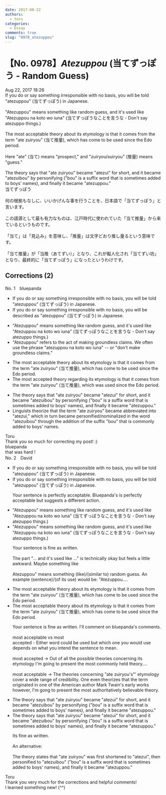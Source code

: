 ```yaml
---
date: 2017-08-22
authors:
  - toru
categories:
  - Essay
comments: true
slug: "0978_atezuppou"
---
```


# 【No. 0978】<strong><em>Atezuppou</strong></em> (当てずっぽう - Random Guess)
<div class="date">Aug 22, 2017 18:26</div>
<div id="post"><div id="body_show_ori">
If you do or say something irresponsible with no basis, you will be told "atezuppou" (当てずっぽう) in Japanese.<br/><br/>"Atezuppou" means something like random guess, and it's used like "Atezuppou na koto wo iuna" (当てずっぽうなことを言うな - Don't say atezuppo things.)<br/><br/>The most acceptable theory about its etymology is that it comes from the term "ate zuiryou" (当て推量), which has come to be used since the Edo period.<br/><br/>Here "ate" (当て) means "prospect," and "zuiryou/suiryou" (推量) means "guess."<br/><br/>The theory says that "ate zuiryou" became "atezui" for short, and it became "atezuibou" by personifying ("bou" is a suffix word that is sometimes added to boys' names), and finally it became "atezuppou."
</div></div>

<!-- more -->

<div id="post_ja"><div id="body_show_mo">
当てずっぽう<br/><br/>何の根拠もなしに、いいかげんな事を行うことを、日本語で「当てずっぽう」と言います。<br/><br/>この語源として最も有力なものは、江戸時代に使われていた「当て推量」から来ているというものです。<br/><br/>「当て」は「見込み」を意味し、「推量」は文字どおり推し量るという意味です。<br/><br/>「当て推量」が「当推（あてずい）」となり、これが擬人化され「当てずい坊」となり、最終的に「当てずっぽう」になったというわけです。
</div></div>

## Corrections (2)
<div id="block"><div class="first_name"> No. 1　<span class="just_name">bluepanda</span></div><div id="block2">
<ul class="correction_field">
<li class="incorrect">If you do or say something irresponsible with no basis, you will be told "atezuppou" (当てずっぽう) in Japanese.</li>
<li class="corrected correct">
If you do or say something irresponsible with no basis, you will <span class="f_blue">be described as</span> "atezuppou" (当てずっぽう) in Japanese.
</li>
</ul>
<ul class="correction_field">
<li class="incorrect">"Atezuppou" means something like random guess, and it's used like "Atezuppou na koto wo iuna" (当てずっぽうなことを言うな - Don't say atezuppo things.)</li>
<li class="corrected correct">
"Atezuppou" refers to the act of making groundless claims. We often use the phrase "atezuppou na koto wo iuna" -- or "don't make groundless claims."
</li>
</ul>
<ul class="correction_field">
<li class="incorrect">The most acceptable theory about its etymology is that it comes from the term "ate zuiryou" (当て推量), which has come to be used since the Edo period.</li>
<li class="corrected correct">
The most <span class="f_blue">accepted</span> theory <span class="f_blue">regarding</span> its etymology is that it comes from the term "ate zuiryou" (当て推量), which was used since the Edo period.
</li>
</ul>
<ul class="correction_field">
<li class="incorrect">The theory says that "ate zuiryou" became "atezui" for short, and it became "atezuibou" by personifying ("bou" is a suffix word that is sometimes added to boys' names), and finally it became "atezuppou."</li>
<li class="corrected correct">
<span class="f_blue">Linguists theorize</span> that the term "ate zuiryou" became abbreviated into "atezui," which in turn became personified/nominalized in the word "atezuibou" through the addition of the suffix "bou" that is commonly added to boys' names.
</li>
</ul>
</div><div class="name"><span class="just_name">Toru</span><br>
Thank you so much for correcting my post! :)
</div>
<div class="name"><span class="just_name">bluepanda</span><br>
that was hard !
</div>
</div>
<div id="block"><div class="first_name"> No. 2　<span class="just_name">David</span></div><div id="block2">
<ul class="correction_field">
<li class="incorrect">If you do or say something irresponsible with no basis, you will be told "atezuppou" (当てずっぽう) in Japanese.</li>
<li class="corrected correct">
If you do or say something irresponsible with no basis, you will be told "atezuppou" (当てずっぽう) in Japanese.
<p class="correction_comment">Your sentence is perfectly acceptable. Bluepanda's is perfectly acceptable but suggests a different action.</p>
</li>
</ul>
<ul class="correction_field">
<li class="incorrect">"Atezuppou" means something like random guess, and it's used like "Atezuppou na koto wo iuna" (当てずっぽうなことを言うな - Don't say atezuppo things.)</li>
<li class="corrected correct">
"Atezuppou" means something like random guess, and it's used like "Atezuppou na koto wo iuna" (当てずっぽうなことを言うな - Don't say atezuppo things.)
<p class="correction_comment">Your sentence is fine as written.<br/><br/>The part "... and it's used like ..." is technically okay but feels a little awkward. Maybe something like<br/><br/>       Atezuppou" means something (like)/(similar to) random guess. An example (sentence)/(of its use) would be: "Atezuppou....</p>
</li>
</ul>
<ul class="correction_field">
<li class="incorrect">The most acceptable theory about its etymology is that it comes from the term "ate zuiryou" (当て推量), which has come to be used since the Edo period.</li>
<li class="corrected correct">
The most acceptable theory about its etymology is that it comes from the term "ate zuiryou" (当て推量), which has come to be used since the Edo period.
<p class="correction_comment">Your sentence is fine as written. I'll comment on bluepanda's comments.<br/><br/>most acceptable vs most <br/>accepted - Either word could be used but which one you would use depends on what you intend the sentence to mean.<br/><br/>most accepted -&gt; Out of all the possible theories concerning its etymology I'm going to present the most commonly held theory....<br/><br/>most acceptable -&gt; The theories concerning "ate zuiryou's"' etymology cover a wide range of credibility.  One even theorizes that the term originated in one of the American author Mark Twain's early works however, I'm gong to present the most authoritatively believable theory.</p>
</li>
</ul>
<ul class="correction_field">
<li class="incorrect">The theory says that "ate zuiryou" became "atezui" for short, and it became "atezuibou" by personifying ("bou" is a suffix word that is sometimes added to boys' names), and finally it became "atezuppou."</li>
<li class="corrected correct">
The theory says that "ate zuiryou" became "atezui" for short, and it became "atezuibou" by personifying ("bou" is a suffix word that is sometimes added to boys' names), and finally it became "atezuppou."
<p class="correction_comment">Its fine as written. <br/><br/>An alternative:<br/><br/>The theory states that "ate zuiryou" was first shortened to "atezui", then personified to "atezuibou"  ("bou" is a suffix word that is sometimes added to boys' names), and finally it became "atezuppou."</p>
</li>
</ul>
</div><div class="name"><span class="just_name">Toru</span><br>
Thank you very much for the corrections and helpful comments!<br/>I learned something new! (^^)
</div>
</div>

